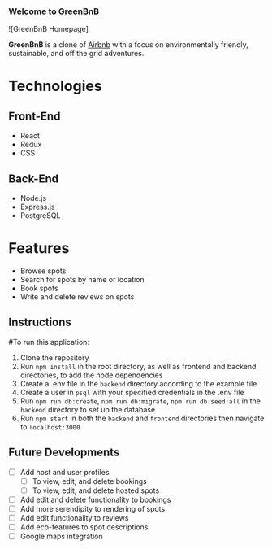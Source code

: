 ### Welcome to **[GreenBnB](https://green-bnb.herokuapp.com/welcome)**

![GreenBnB Homepage]

**GreenBnB** is a clone of [Airbnb](https://airbnb.com/) with a focus on environmentally friendly, sustainable, and off the grid adventures.

# Technologies

## Front-End
- React
- Redux
- CSS

## Back-End
- Node.js
- Express.js
- PostgreSQL

# Features
- Browse spots
- Search for spots by name or location
- Book spots
- Write and delete reviews on spots

## Instructions

#To run this application:
1. Clone the repository
2. Run `npm install` in the root directory, as well as frontend and backend directories, to add the node dependencies
3. Create a .env file in the `backend` directory according to the example file
4. Create a user in `psql` with your specified credentials in the .env file
5. Run `npm run db:create`, `npm run db:migrate`, `npm run db:seed:all` in the `backend` directory to set up the database
6. Run `npm start` in both the `backend` and `frontend` directories then navigate to `localhost:3000`


## Future Developments
- [ ] Add host and user profiles
  - [ ] To view, edit, and delete bookings
  - [ ] To view, edit, and delete hosted spots
- [ ] Add edit and delete functionality to bookings
- [ ] Add more serendipity to rendering of spots
- [ ] Add edit functionality to reviews
- [ ] Add eco-features to spot descriptions
- [ ] Google maps integration
